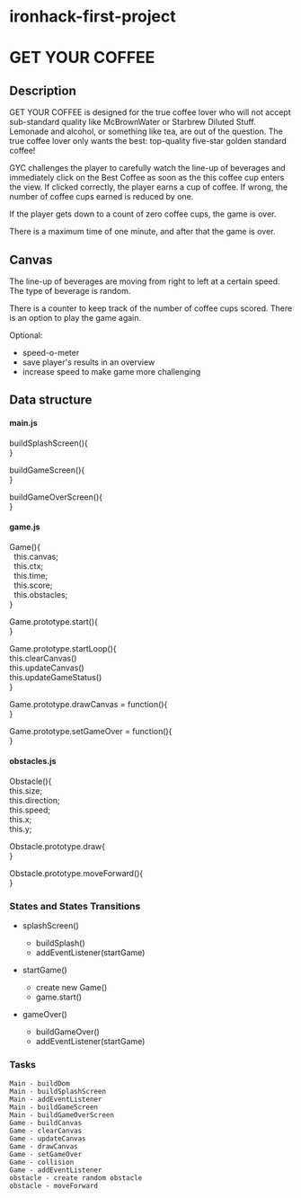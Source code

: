 # ironhack-first-project
# GET YOUR COFFEE

## Description

GET YOUR COFFEE is designed for the true coffee lover who will not accept sub-standard quality like McBrownWater or Starbrew Diluted Stuff. Lemonade and alcohol, or something like tea, are out of the question. The true coffee lover only wants the best: top-quality five-star golden standard coffee!

GYC challenges the player to carefully watch the line-up of beverages and immediately click on the Best Coffee as soon as the this coffee cup enters the view. If clicked correctly, the player earns a cup of coffee. If wrong, the number of coffee cups earned is reduced by one. 

If the player gets down to a count of zero coffee cups, the game is over.

There is a maximum time of one minute, and after that the game is over.

## Canvas
The line-up of beverages are moving from right to left at a certain speed. The type of beverage is random.

There is a counter to keep track of the number of coffee cups scored. There is an option to play the game again.

Optional: 
* speed-o-meter
* save player's results in an overview
* increase speed to make game more challenging



## Data structure
#### main.js


buildSplashScreen(){  
}

buildGameScreen(){  
}

buildGameOverScreen(){  
}



#### game.js

Game(){  
  this.canvas;  
  this.ctx;  
  this.time;  
  this.score;  
  this.obstacles;  
}

Game.prototype.start(){  
}

Game.prototype.startLoop(){  
  this.clearCanvas()  
  this.updateCanvas()  
  this.updateGameStatus()  
}

Game.prototype.drawCanvas = function(){  
}

Game.prototype.setGameOver = function(){  
}



#### obstacles.js

Obstacle(){  
  this.size;  
  this.direction;  
  this.speed;  
  this.x;  
  this.y;  
  

Obstacle.prototype.draw{  
}

Obstacle.prototype.moveForward(){  
}



### States and States Transitions

- splashScreen()
  - buildSplash()
  - addEventListener(startGame)
  
  
- startGame()
  - create new Game()
  - game.start()
  
  
- gameOver()
  - buildGameOver()
  - addEventListener(startGame) 

### Tasks

    Main - buildDom
    Main - buildSplashScreen
    Main - addEventListener
    Main - buildGameScreen
    Main - buildGameOverScreen
    Game - buildCanvas
    Game - clearCanvas
    Game - updateCanvas
    Game - drawCanvas
    Game - setGameOver
    Game - collision
    Game - addEventListener
    obstacle - create random obstacle
    obstacle - moveForward
    

